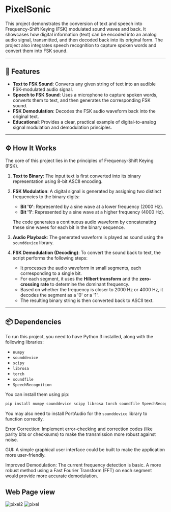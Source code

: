 # PixelSonic
This project demonstrates the conversion of text and speech into Frequency-Shift Keying (FSK) modulated sound waves and back. It showcases how digital information (text) can be encoded into an analog audio signal, transmitted, and then decoded back into its original form. The project also integrates speech recognition to capture spoken words and convert them into FSK sound.

-----

## 🚀 Features

  - **Text to FSK Sound**: Converts any given string of text into an audible FSK-modulated audio signal.
  - **Speech to FSK Sound**: Uses a microphone to capture spoken words, converts them to text, and then generates the corresponding FSK sound.
  - **FSK Demodulation**: Decodes the FSK audio waveform back into the original text.
  - **Educational**: Provides a clear, practical example of digital-to-analog signal modulation and demodulation principles.

-----

## ⚙️ How It Works

The core of this project lies in the principles of Frequency-Shift Keying (FSK).

1.  **Text to Binary**: The input text is first converted into its binary representation using 8-bit ASCII encoding.

2.  **FSK Modulation**: A digital signal is generated by assigning two distinct frequencies to the binary digits:

      * **Bit '0'**: Represented by a sine wave at a lower frequency (2000 Hz).
      * **Bit '1'**: Represented by a sine wave at a higher frequency (4000 Hz).

    The code generates a continuous audio waveform by concatenating these sine waves for each bit in the binary sequence.

3.  **Audio Playback**: The generated waveform is played as sound using the `sounddevice` library.

4.  **FSK Demodulation (Decoding)**: To convert the sound back to text, the script performs the following steps:

      * It processes the audio waveform in small segments, each corresponding to a single bit.
      * For each segment, it uses the **Hilbert transform** and the **zero-crossing rate** to determine the dominant frequency.
      * Based on whether the frequency is closer to 2000 Hz or 4000 Hz, it decodes the segment as a '0' or a '1'.
      * The resulting binary string is then converted back to ASCII text.

-----



## 📦 Dependencies

To run this project, you need to have Python 3 installed, along with the following libraries:

  - `numpy`
  - `sounddevice`
  - `scipy`
  - `librosa`
  - `torch`
  - `soundfile`
  - `SpeechRecognition`

You can install them using pip:

```bash
pip install numpy sounddevice scipy librosa torch soundfile SpeechRecognition
```

You may also need to install PortAudio for the `sounddevice` library to function correctly.

Error Correction: Implement error-checking and correction codes (like parity bits or checksums) to make the transmission more robust against noise.

GUI: A simple graphical user interface could be built to make the application more user-friendly.

Improved Demodulation: The current frequency detection is basic. A more robust method using a Fast Fourier Transform (FFT) on each segment would provide more accurate demodulation.


## Web Page view

![pixel2](https://github.com/user-attachments/assets/e461fc0b-620e-48b9-ba5d-810083535d19)
![pixel ](https://github.com/user-attachments/assets/e5911bc8-c274-41a9-a000-3531adab4bba)



